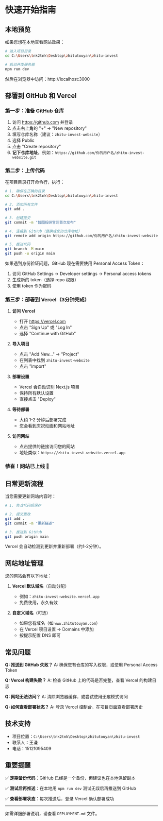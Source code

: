 # 快速开始指南

## 本地预览

如果您想在本地查看网站效果：

```bash
# 进入项目目录
cd C:\Users\tnk2tnk\Desktop\zhitutouyan\zhitu-invest

# 启动开发服务器
npm run dev
```

然后在浏览器中访问：http://localhost:3000

## 部署到 GitHub 和 Vercel

### 第一步：准备 GitHub 仓库

1. 访问 https://github.com 并登录
2. 点击右上角的 "+" → "New repository"
3. 填写仓库名称（建议：`zhitu-invest-website`）
4. 选择 Public
5. 点击 "Create repository"
6. **记下仓库地址**，例如：`https://github.com/你的用户名/zhitu-invest-website.git`

### 第二步：上传代码

在项目目录打开命令行，执行：

```bash
# 1. 确保在正确的目录
cd C:\Users\tnk2tnk\Desktop\zhitutouyan\zhitu-invest

# 2. 添加所有文件
git add .

# 3. 创建提交
git commit -m "智图投研官网首次发布"

# 4. 连接到 GitHub（替换成您的仓库地址）
git remote add origin https://github.com/你的用户名/zhitu-invest-website.git

# 5. 推送代码
git branch -M main
git push -u origin main
```

如果遇到身份验证问题，GitHub 现在需要使用 Personal Access Token：
1. 访问 GitHub Settings → Developer settings → Personal access tokens
2. 生成新的 token（选择 repo 权限）
3. 使用 token 作为密码

### 第三步：部署到 Vercel（3分钟完成）

1. **访问 Vercel**
   - 打开 https://vercel.com
   - 点击 "Sign Up" 或 "Log In"
   - 选择 "Continue with GitHub"

2. **导入项目**
   - 点击 "Add New..." → "Project"
   - 在列表中找到 `zhitu-invest-website`
   - 点击 "Import"

3. **部署设置**
   - Vercel 会自动识别 Next.js 项目
   - 保持所有默认设置
   - 直接点击 "Deploy"

4. **等待部署**
   - 大约 1-2 分钟后部署完成
   - 您会看到庆祝动画和网站地址

5. **访问网站**
   - 点击提供的链接访问您的网站
   - 地址类似：`https://zhitu-invest-website.vercel.app`

### 恭喜！网站已上线 🎉

## 日常更新流程

当您需要更新网站内容时：

```bash
# 1. 修改代码后保存

# 2. 提交更改
git add .
git commit -m "更新描述"

# 3. 推送到 GitHub
git push origin main
```

Vercel 会自动检测到更新并重新部署（约1-2分钟）。

## 网站地址管理

您的网站会有以下地址：

1. **Vercel 默认域名**（自动分配）
   - 例如：`zhitu-invest-website.vercel.app`
   - 免费使用，永久有效

2. **自定义域名**（可选）
   - 如果您有域名（如 `www.zhitutouyan.com`）
   - 在 Vercel 项目设置 → Domains 中添加
   - 按提示配置 DNS 即可

## 常见问题

**Q: 推送到 GitHub 失败？**
A: 确保您有仓库的写入权限，或使用 Personal Access Token

**Q: Vercel 构建失败？**
A: 检查 GitHub 上的代码是否完整，查看 Vercel 的构建日志

**Q: 网站无法访问？**
A: 清除浏览器缓存，或尝试使用无痕模式访问

**Q: 如何查看部署状态？**
A: 登录 Vercel 控制台，在项目页面查看部署历史

## 技术支持

- 项目位置：`C:\Users\tnk2tnk\Desktop\zhitutouyan\zhitu-invest`
- 联系人：王谦
- 电话：15121095409

## 重要提醒

✅ **定期备份代码**：GitHub 已经是一个备份，但建议也在本地保留副本

✅ **测试后再推送**：在本地用 `npm run dev` 测试无误后再推送到 GitHub

✅ **查看部署状态**：每次推送后，登录 Vercel 确认部署成功

---

如需详细部署说明，请查看 `DEPLOYMENT.md` 文件。

